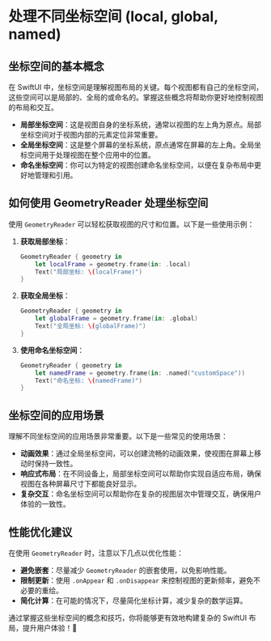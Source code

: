 ﻿# 处理不同坐标空间 (local, global, named)

## 坐标空间的基本概念

在 SwiftUI 中，坐标空间是理解视图布局的关键。每个视图都有自己的坐标空间，这些空间可以是局部的、全局的或命名的。掌握这些概念将帮助你更好地控制视图的布局和交互。

- **局部坐标空间**：这是视图自身的坐标系统，通常以视图的左上角为原点。局部坐标空间对于视图内部的元素定位非常重要。
- **全局坐标空间**：这是整个屏幕的坐标系统，原点通常在屏幕的左上角。全局坐标空间用于处理视图在整个应用中的位置。
- **命名坐标空间**：你可以为特定的视图创建命名坐标空间，以便在复杂布局中更好地管理和引用。

## 如何使用 GeometryReader 处理坐标空间

使用 `GeometryReader` 可以轻松获取视图的尺寸和位置。以下是一些使用示例：

1. **获取局部坐标**：
   ```swift
   GeometryReader { geometry in
       let localFrame = geometry.frame(in: .local)
       Text("局部坐标: \(localFrame)")
   }
   ```

2. **获取全局坐标**：
   ```swift
   GeometryReader { geometry in
       let globalFrame = geometry.frame(in: .global)
       Text("全局坐标: \(globalFrame)")
   }
   ```

3. **使用命名坐标空间**：
   ```swift
   GeometryReader { geometry in
       let namedFrame = geometry.frame(in: .named("customSpace"))
       Text("命名坐标: \(namedFrame)")
   }
   ```

## 坐标空间的应用场景

理解不同坐标空间的应用场景非常重要。以下是一些常见的使用场景：

- **动画效果**：通过全局坐标空间，可以创建流畅的动画效果，使视图在屏幕上移动时保持一致性。
- **响应式布局**：在不同设备上，局部坐标空间可以帮助你实现自适应布局，确保视图在各种屏幕尺寸下都能良好显示。
- **复杂交互**：命名坐标空间可以帮助你在复杂的视图层次中管理交互，确保用户体验的一致性。

## 性能优化建议

在使用 `GeometryReader` 时，注意以下几点以优化性能：

- **避免嵌套**：尽量减少 `GeometryReader` 的嵌套使用，以免影响性能。
- **限制更新**：使用 `.onAppear` 和 `.onDisappear` 来控制视图的更新频率，避免不必要的重绘。
- **简化计算**：在可能的情况下，尽量简化坐标计算，减少复杂的数学运算。

通过掌握这些坐标空间的概念和技巧，你将能够更有效地构建复杂的 SwiftUI 布局，提升用户体验！🚀


